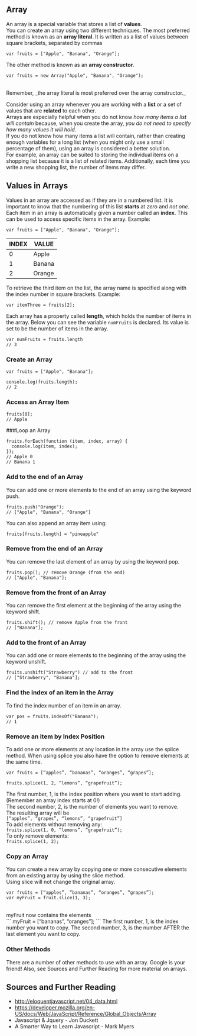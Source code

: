 
## Array
An array is a special variable that stores a list of __values__. </br>
You can create an array using two different techniques. The most preferred method is known as an __array literal__. It is written as a list of values between square brackets, separated by commas </br>
```
var fruits = ["Apple", "Banana", "Orange"];
```
The other method is known as an __array constructor__. </br>
```
var fruits = new Array("Apple", "Banana", "Orange");
```
</br>
Remember, _the array literal is most preferred over the array constructor._
</br>

Consider using an array whenever you are working with a __list__ or a set of values that are __related__ to each other. </br>
Arrays are especially helpful when you do not know _how many items a list will contain_ because, when you create the array, _you do not need to specify how many values it will hold._</br>
If you do not know how many items a list will contain, rather than creating enough variables for a long list (when you might only use a small percentage of them), using an array is considered a better solution. </br>
For example, an array can be suited to storing the individual items on a shopping list because it is a list of related items. Additionally, each time you write a new shopping list, the number of items may differ. </br>





## Values in Arrays
Values in an array are accessed as if they are in a numbered list. It is important to know that the numbering of this list __starts__ at _zero_ and *not one*.
Each item in an array is automatically given a number called an __index__.
This can be used to access specific items in the array. 
Example:
```
var fruits = ["Apple", "Banana", "Orange"];
```
 INDEX | VALUE
---------- | -----------
          0 | Apple
          1 | Banana
          2 | Orange
To retrieve the third item on the list, the array name is specified along with the index number in square brackets. 
Example:
```
var itemThree = fruits[2];
```
Each array has a property called __length__, which holds the number of items in the array. Below you can see the variable `numFruits` is declared. Its value is set to be the number of items in the array. 
```
var numFruits = fruits.length
// 3
```

### Create an Array
```
var fruits = ["Apple", "Banana"];

console.log(fruits.length);
// 2
```

### Access an Array Item
```
fruits[0];
// Apple

```

###Loop an Array
```
fruits.forEach(function (item, index, array) {
  console.log(item, index);
});
// Apple 0
// Banana 1
```
### Add to the end of an Array
You can add one or more elements to the end of an array using the keyword push.
```
fruits.push("Orange");
// ["Apple", "Banana", "Orange"]
```
You can also append an array item using:
```
fruits[fruits.length] = "pineapple"
```
### Remove from the end of an Array
You can remove the last element of an array by using the keyword pop.
```
fruits.pop(); // remove Orange (from the end)
// ["Apple", "Banana"];
```
### Remove from the front of an Array
You can remove the first element at the beginning of the array using the keyword shift.
```
fruits.shift(); // remove Apple from the front
// ["Banana"];
```
### Add to the front of an Array
You can add one or more elements to the beginning of the array using the keyword unshift.
```
fruits.unshift("Strawberry") // add to the front
// ["Strawberry", "Banana"];
```
### Find the index of an item in the Array
To find the index number of an item in an array.
```
var pos = fruits.indexOf("Banana");
// 1
```
### Remove an item by Index Position
To add one or more elements at any location in the array use the splice method.  When using splice you also have the option to remove elements at the same time. </br>
```
var fruits = [“apples”, “bananas”, “oranges”, “grapes”];
```
```
fruits.splice(1, 2, “lemons”, “grapefruit”);
```
The first number, 1, is the index position where you want to start adding. (Remember an array index starts at 0!)</br>
The second number, 2, is the number of elements you want to remove.</br>
 The resulting array will be </br>
```[“apples”, “grapes”, “lemons”, “grapefruit”]```
</br>
 To add elements without removing any: </br>
```fruits.splice(1, 0, “lemons”, “grapefruit”);```</br>
 To only remove elements:</br>
```fruits.splice(1, 2);```


### Copy an Array
You can create a new array by copying one or more consecutive elements from an existing array by using the slice method. </br>
Using slice will not change the original array.
```
var fruits = [“apples”, “bananas”, “oranges”, “grapes”];
var myFruit = fruit.slice(1, 3);
```
</br>
myFruit now contains the elements</br>
```
myFruit = [“bananas”, “oranges”];
```
The first number, 1, is the index number you want to copy.  The second number, 3, is the number AFTER the last element you want to copy.

### Other Methods
There are a number of other methods to use with an array. Google is your friend! Also, see Sources and Further Reading for more material on arrays.





## Sources and Further Reading
* http://eloquentjavascript.net/04_data.html
* https://developer.mozilla.org/en-US/docs/Web/JavaScript/Reference/Global_Objects/Array
* Javascript & Jquery - Jon Duckett
* A Smarter Way to Learn Javascript - Mark Myers
